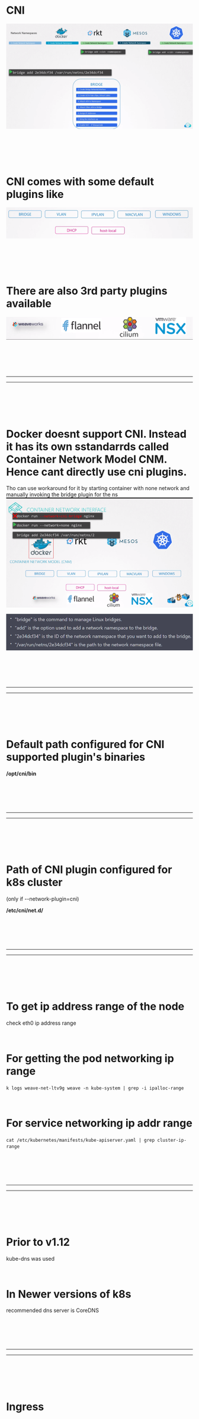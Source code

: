 
# CNI

![](Images/Pasted%20image%2020230320073442.png)



<br/>
<br/>
<br/>
<br/>

# CNI comes with some default plugins like 

![](Images/Pasted%20image%2020230320073823.png)


<br/>
<br/>
<br/>
<br/>

# There are also 3rd party plugins available

![](Images/Pasted%20image%2020230320073905.png)








<br/>
<br/>
<br/>
<br/>

---

---
<br/>
<br/>
<br/>
<br/>



# Docker doesnt support CNI. Instead it has its own sstandarrds called Container Network Model CNM. Hence cant directly use cni plugins. 

Tho can use workaround for it by starting container with none network and manually invoking the bridge plugin for the ns 
![](Images/Pasted%20image%2020230320074401.png)


![](Images/Pasted%20image%2020230320074417.png)












<br/>
<br/>
<br/>
<br/>

---

---
<br/>
<br/>
<br/>
<br/>






# Default path configured for CNI supported plugin's binaries

**/opt/cni/bin**



<br/>
<br/>
<br/>
<br/>

---

---
<br/>
<br/>
<br/>
<br/>



# Path of CNI plugin configured for k8s cluster 
(only if --network-plugin=cni)

**/etc/cni/net.d/**






<br/>
<br/>
<br/>
<br/>

---

---
<br/>
<br/>
<br/>
<br/>






# To get ip address range of the node
check eth0 ip address range

<br/>

# For getting the pod networking ip range
`k logs weave-net-ltv9g weave -n kube-system | grep -i ipalloc-range`

<br/>

# For service networking ip addr range 
`cat /etc/kubernetes/manifests/kube-apiserver.yaml | grep cluster-ip-range`




<br/>
<br/>
<br/>
<br/>

---

---
<br/>
<br/>
<br/>
<br/>




# Prior to v1.12 
kube-dns was used

<br/>

# In Newer versions of k8s 
recommended dns server is CoreDNS



<br/>
<br/>
<br/>
<br/>

---

---
<br/>
<br/>
<br/>
<br/>





# Ingress
